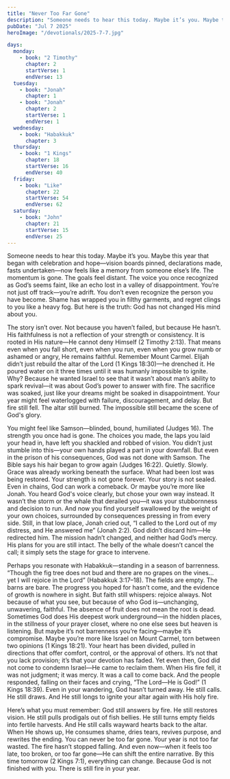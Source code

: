 ```yaml
---
title: "Never Too Far Gone"
description: "Someone needs to hear this today. Maybe it’s you. Maybe this year that began with celebration and hope—vision boards pinned, declarations made, fasts undertaken—now feels like a memory from someone else’s life. The momentum is gone. The goals feel distant. The voice you once recognized as God’s seems faint, like an echo lost in a valley of disappointment. You’re not just off track—you’re adrift. You don’t even recognize the person you have become. Shame has wrapped you in filthy garments, and regret clings to you like a heavy fog. But here is the truth: God has not changed His mind about you."
pubDate: "Jul 7 2025"
heroImage: "/devotionals/2025-7-7.jpg"

days:
  monday:
    - book: "2 Timothy"
      chapter: 2
      startVerse: 1
      endVerse: 13
  tuesday:
    - book: "Jonah"
      chapter: 1
    - book: "Jonah"
      chapter: 2
      startVerse: 1
      endVerse: 1
  wednesday:
    - book: "Habakkuk"
      chapter: 3
  thursday:
    - book: "1 Kings"
      chapter: 18
      startVerse: 16
      endVerse: 40
  friday:
    - book: "Like"
      chapter: 22
      startVerse: 54
      endVerse: 62
  saturday:
    - book: "John"
      chapter: 21
      startVerse: 15
      endVerse: 25
---
```


Someone needs to hear this today. Maybe it’s you. Maybe this year that began with celebration and hope—vision boards pinned, declarations made, fasts undertaken—now feels like a memory from someone else’s life. The momentum is gone. The goals feel distant. The voice you once recognized as God’s seems faint, like an echo lost in a valley of disappointment. You’re not just off track—you’re adrift. You don’t even recognize the person you have become. Shame has wrapped you in filthy garments, and regret clings to you like a heavy fog. But here is the truth: God has not changed His mind about you.

The story isn’t over. Not because you haven’t failed, but because He hasn’t. His faithfulness is not a reflection of your strength or consistency. It is rooted in His nature—He cannot deny Himself (2 Timothy 2:13). That means even when you fall short, even when you run, even when you grow numb or ashamed or angry, He remains faithful. Remember Mount Carmel. Elijah didn’t just rebuild the altar of the Lord (1 Kings 18:30)—he drenched it. He poured water on it three times until it was humanly impossible to ignite. Why? Because he wanted Israel to see that it wasn’t about man’s ability to spark revival—it was about God’s power to answer with fire. The sacrifice was soaked, just like your dreams might be soaked in disappointment. Your year might feel waterlogged with failure, discouragement, and delay. But fire still fell. The altar still burned. The impossible still became the scene of God's glory.

You might feel like Samson—blinded, bound, humiliated (Judges 16). The strength you once had is gone. The choices you made, the laps you laid your head in, have left you shackled and robbed of vision. You didn’t just stumble into this—your own hands played a part in your downfall. But even in the prison of his consequences, God was not done with Samson. The Bible says his hair began to grow again (Judges 16:22). Quietly. Slowly. Grace was already working beneath the surface. What had been lost was being restored. Your strength is not gone forever. Your story is not sealed. Even in chains, God can work a comeback. Or maybe you’re more like Jonah. You heard God's voice clearly, but chose your own way instead. It wasn’t the storm or the whale that derailed you—it was your stubbornness and decision to run. And now you find yourself swallowed by the weight of your own choices, surrounded by consequences pressing in from every side. Still, in that low place, Jonah cried out, “I called to the Lord out of my distress, and He answered me” (Jonah 2:2). God didn’t discard him—He redirected him. The mission hadn’t changed, and neither had God’s mercy. His plans for you are still intact. The belly of the whale doesn’t cancel the call; it simply sets the stage for grace to intervene.

Perhaps you resonate with Habakkuk—standing in a season of barrenness. “Though the fig tree does not bud and there are no grapes on the vines... yet I will rejoice in the Lord” (Habakkuk 3:17–18). The fields are empty. The barns are bare. The progress you hoped for hasn’t come, and the evidence of growth is nowhere in sight. But faith still whispers: rejoice always. Not because of what you see, but because of who God is—unchanging, unwavering, faithful. The absence of fruit does not mean the root is dead. Sometimes God does His deepest work underground—in the hidden places, in the stillness of your prayer closet, where no one else sees but heaven is listening. But maybe it’s not barrenness you’re facing—maybe it’s compromise. Maybe you’re more like Israel on Mount Carmel, torn between two opinions (1 Kings 18:21). Your heart has been divided, pulled in directions that offer comfort, control, or the approval of others. It’s not that you lack provision; it’s that your devotion has faded. Yet even then, God did not come to condemn Israel—He came to reclaim them. When His fire fell, it was not judgment; it was mercy. It was a call to come back. And the people responded, falling on their faces and crying, “The Lord—He is God!” (1 Kings 18:39). Even in your wandering, God hasn’t turned away. He still calls. He still draws. And He still longs to ignite your altar again with His holy fire.

Here’s what you must remember: God still answers by fire. He still restores vision. He still pulls prodigals out of fish bellies. He still turns empty fields into fertile harvests. And He still calls wayward hearts back to the altar. When He shows up, He consumes shame, dries tears, revives purpose, and rewrites the ending. You can never be too far gone. Your year is not too far wasted. The fire hasn’t stopped falling. And even now—when it feels too late, too broken, or too far gone—He can shift the entire narrative. By this time tomorrow (2 Kings 7:1), everything can change. Because God is not finished with you. There is still fire in your year.
